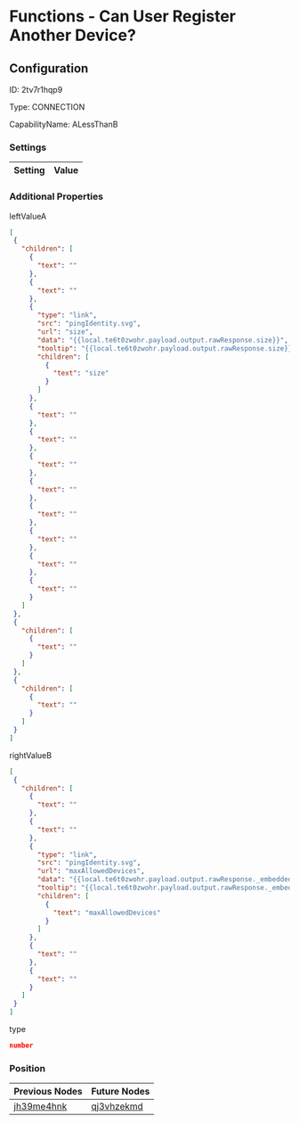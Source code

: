 # Functions - Can User Register Another Device?
## Configuration
ID:  2tv7r1hqp9

Type: CONNECTION 

CapabilityName: ALessThanB

### Settings
| Setting | Value  |
| :------------------------ | ---------------------------------------- |
 




### Additional Properties
leftValueA
 ```json 
[
  {
    "children": [
      {
        "text": ""
      },
      {
        "text": ""
      },
      {
        "type": "link",
        "src": "pingIdentity.svg",
        "url": "size",
        "data": "{{local.te6t0zwohr.payload.output.rawResponse.size}}",
        "tooltip": "{{local.te6t0zwohr.payload.output.rawResponse.size}}",
        "children": [
          {
            "text": "size"
          }
        ]
      },
      {
        "text": ""
      },
      {
        "text": ""
      },
      {
        "text": ""
      },
      {
        "text": ""
      },
      {
        "text": ""
      },
      {
        "text": ""
      },
      {
        "text": ""
      },
      {
        "text": ""
      }
    ]
  },
  {
    "children": [
      {
        "text": ""
      }
    ]
  },
  {
    "children": [
      {
        "text": ""
      }
    ]
  }
]
```


rightValueB
 ```json 
[
  {
    "children": [
      {
        "text": ""
      },
      {
        "text": ""
      },
      {
        "type": "link",
        "src": "pingIdentity.svg",
        "url": "maxAllowedDevices",
        "data": "{{local.te6t0zwohr.payload.output.rawResponse._embedded.mfaSettings.pairing.maxAllowedDevices}}",
        "tooltip": "{{local.te6t0zwohr.payload.output.rawResponse._embedded.mfaSettings.pairing.maxAllowedDevices}}",
        "children": [
          {
            "text": "maxAllowedDevices"
          }
        ]
      },
      {
        "text": ""
      },
      {
        "text": ""
      }
    ]
  }
]
```


type
 ```json 
number
```




### Position
| Previous Nodes | Future Nodes |
| :------------- | ------------ |
| [jh39me4hnk](./jh39me4hnk.md) | [qj3vhzekmd](./qj3vhzekmd.md) |